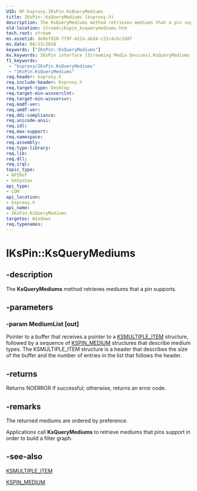 ```yaml
---
UID: NF:ksproxy.IKsPin.KsQueryMediums
title: IKsPin::KsQueryMediums (ksproxy.h)
description: The KsQueryMediums method retrieves mediums that a pin supports.
old-location: stream\ikspin_ksquerymediums.htm
tech.root: stream
ms.assetid: de6efd10-7f97-422a-abd4-c21c4cbc1dd7
ms.date: 04/23/2018
keywords: ["IKsPin::KsQueryMediums"]
ms.keywords: IKsPin interface [Streaming Media Devices],KsQueryMediums method, IKsPin.KsQueryMediums, IKsPin::KsQueryMediums, KsQueryMediums, KsQueryMediums method [Streaming Media Devices], KsQueryMediums method [Streaming Media Devices],IKsPin interface, ksproxy/IKsPin::KsQueryMediums, ksproxy_88debe31-2dd5-41bc-80c0-164b28dc586f.xml, stream.ikspin_ksquerymediums
f1_keywords:
 - "ksproxy/IKsPin.KsQueryMediums"
 - "IKsPin.KsQueryMediums"
req.header: ksproxy.h
req.include-header: Ksproxy.h
req.target-type: Desktop
req.target-min-winverclnt: 
req.target-min-winversvr: 
req.kmdf-ver: 
req.umdf-ver: 
req.ddi-compliance: 
req.unicode-ansi: 
req.idl: 
req.max-support: 
req.namespace: 
req.assembly: 
req.type-library: 
req.lib: 
req.dll: 
req.irql: 
topic_type:
- APIRef
- kbSyntax
api_type:
- COM
api_location:
- ksproxy.h
api_name:
- IKsPin.KsQueryMediums
targetos: Windows
req.typenames: 
---
```


# IKsPin::KsQueryMediums


## -description


The <b>KsQueryMediums</b> method retrieves mediums that a pin supports. 


## -parameters




### -param MediumList [out]

Pointer to a buffer that receives a pointer to a <a href="https://docs.microsoft.com/windows-hardware/drivers/ddi/ks/ns-ks-ksmultiple_item">KSMULTIPLE_ITEM</a> structure, followed by a sequence of <a href="https://docs.microsoft.com/previous-versions/ff563538(v=vs.85)">KSPIN_MEDIUM</a> structures that describe medium types. The KSMULTIPLE_ITEM structure is a header that describes the size of the buffer and the number of entries in the list that follows the header.


## -returns



Returns NOERROR if successful; otherwise, returns an error code.




## -remarks



The returned mediums are ordered by preference. 

Applications call <b>KsQueryMediums</b> to retrieve mediums that pins support in order to build a filter graph.




## -see-also




<a href="https://docs.microsoft.com/windows-hardware/drivers/ddi/ks/ns-ks-ksmultiple_item">KSMULTIPLE_ITEM</a>



<a href="https://docs.microsoft.com/previous-versions/ff563538(v=vs.85)">KSPIN_MEDIUM</a>
 

 

